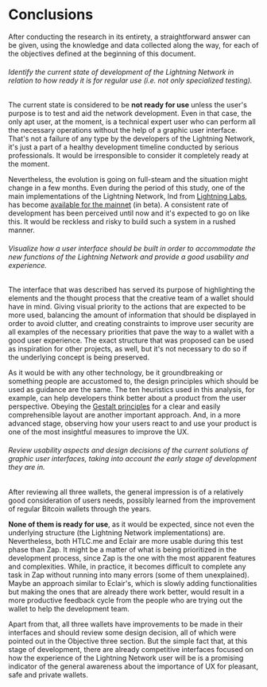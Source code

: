 # Conclusions

After conducting the research in its entirety, a straightforward answer can be given, using the knowledge and data collected along the way, for each of the objectives defined at the beginning of this document.

###### Identify the current state of development of the Lightning Network in relation to how ready it is for regular use \(i.e. not only specialized testing\).

The current state is considered to be **not ready for use** unless the user's purpose is to test and aid the network development. Even in that case, the only apt user, at the moment, is a technical expert user who can perform all the necessary operations without the help of a graphic user interface. That's not a failure of any type by the developers of the Lightning Network, it's just a part of a healthy development timeline conducted by serious professionals. It would be irresponsible to consider it completely ready at the moment.

Nevertheless, the evolution is going on full-steam and the situation might change in a few months. Even during the period of this study, one of the main implementations of the Lightning Network, lnd from [Lightning Labs](http://lightning.engineering/), has become [available for the mainnet](https://blog.lightning.engineering/announcement/2018/03/15/lnd-beta.html) \(in beta\). A consistent rate of development has been perceived until now and it's expected to go on like this. It would be reckless and risky to build such a system in a rushed manner.

###### Visualize how a user interface should be built in order to accommodate the new functions of the Lightning Network and provide a good usability and experience.

The interface that was described has served its purpose of highlighting the elements and the thought process that the creative team of a wallet should have in mind. Giving visual priority to the actions that are expected to be more used, balancing the amount of information that should be displayed in order to avoid clutter, and creating constraints to improve user security are all examples of the necessary priorities that pave the way to a wallet with a good user experience. The exact structure that was proposed can be used as inspiration for other projects, as well, but it's not necessary to do so if the underlying concept is being preserved.

As it would be with any other technology, be it groundbreaking or something people are accustomed to, the design principles which should be used as guidance are the same. The ten heuristics used in this analysis, for example, can help developers think better about a product from the user perspective. Obeying the [Gestalt principles](http://graphicdesign.spokanefalls.edu/tutorials/process/gestaltprinciples/gestaltprinc.htm) for a clear and easily comprehensible layout are another important approach. And, in a more advanced stage, observing how your users react to and use your product is one of the most insightful measures to improve the UX.

###### Review usability aspects and design decisions of the current solutions of graphic user interfaces, taking into account the early stage of development they are in.

After reviewing all three wallets, the general impression is of a relatively good consideration of users needs, possibly learned from the improvement of regular Bitcoin wallets through the years.

**None of them is ready for use**, as it would be expected, since not even the underlying structure \(the Lightning Network implementations\) are. Nevertheless, both HTLC.me and Eclair are more usable during this test phase than Zap. It might be a matter of what is being prioritized in the development process, since Zap is the one with the most apparent features and complexities. While, in practice, it becomes difficult to complete any task in Zap without running into many errors \(some of them unexplained\). Maybe an approach similar to Eclair's, which is slowly adding functionalities but making the ones that are already there work better, would result in a more productive feedback cycle from the people who are trying out the wallet to help the development team.

Apart from that, all three wallets have improvements to be made in their interfaces and should review some design decision, all of which were pointed out in the Objective three section. But the simple fact that, at this stage of development, there are already competitive interfaces focused on how the experience of the Lightning Network user will be is a promising indicator of the general awareness about the importance of UX for pleasant, safe and private wallets.



